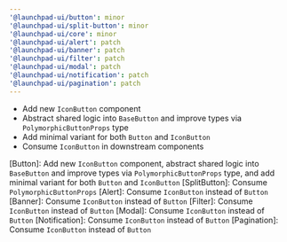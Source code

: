 ```yaml
---
'@launchpad-ui/button': minor
'@launchpad-ui/split-button': minor
'@launchpad-ui/core': minor
'@launchpad-ui/alert': patch
'@launchpad-ui/banner': patch
'@launchpad-ui/filter': patch
'@launchpad-ui/modal': patch
'@launchpad-ui/notification': patch
'@launchpad-ui/pagination': patch
---
```


- Add new `IconButton` component
- Abstract shared logic into `BaseButton` and improve types via `PolymorphicButtonProps` type
- Add minimal variant for both `Button` and `IconButton`
- Consume `IconButton` in downstream components

[Button]: Add new `IconButton` component, abstract shared logic into `BaseButton` and improve types via `PolymorphicButtonProps` type, and add minimal variant for both `Button` and `IconButton`
[SplitButton]: Consume `PolymorphicButtonProps`
[Alert]: Consume `IconButton` instead of `Button`
[Banner]: Consume `IconButton` instead of `Button`
[Filter]: Consume `IconButton` instead of `Button`
[Modal]: Consume `IconButton` instead of `Button`
[Notification]: Consume `IconButton` instead of `Button`
[Pagination]: Consume `IconButton` instead of `Button`
